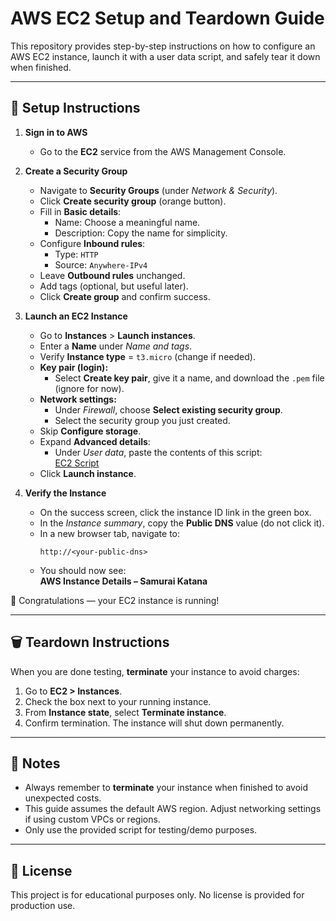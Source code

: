 # AWS EC2 Setup and Teardown Guide

This repository provides step-by-step instructions on how to configure an AWS EC2 instance, launch it with a user data script, and safely tear it down when finished.

---

## 🚀 Setup Instructions

1. **Sign in to AWS**
   - Go to the **EC2** service from the AWS Management Console.

2. **Create a Security Group**
   - Navigate to **Security Groups** (under *Network & Security*).
   - Click **Create security group** (orange button).
   - Fill in **Basic details**:
     - Name: Choose a meaningful name.
     - Description: Copy the name for simplicity.
   - Configure **Inbound rules**:
     - Type: `HTTP`
     - Source: `Anywhere-IPv4`
   - Leave **Outbound rules** unchanged.
   - Add tags (optional, but useful later).
   - Click **Create group** and confirm success.

3. **Launch an EC2 Instance**
   - Go to **Instances** > **Launch instances**.
   - Enter a **Name** under *Name and tags*.
   - Verify **Instance type** = `t3.micro` (change if needed).
   - **Key pair (login):**
     - Select **Create key pair**, give it a name, and download the `.pem` file (ignore for now).
   - **Network settings:**
     - Under *Firewall*, choose **Select existing security group**.
     - Select the security group you just created.
   - Skip **Configure storage**.
   - Expand **Advanced details**:
     - Under *User data*, paste the contents of this script:  
       [EC2 Script](https://github.com/balericaclass7/bmc5/blob/main/ec2scrpit)
   - Click **Launch instance**.

4. **Verify the Instance**
   - On the success screen, click the instance ID link in the green box.
   - In the *Instance summary*, copy the **Public DNS** value (do not click it).
   - In a new browser tab, navigate to:
     ```
     http://<your-public-dns>
     ```
   - You should now see:  
     **AWS Instance Details – Samurai Katana**

🎉 Congratulations — your EC2 instance is running!

---

## 🗑️ Teardown Instructions

When you are done testing, **terminate** your instance to avoid charges:

1. Go to **EC2 > Instances**.
2. Check the box next to your running instance.
3. From **Instance state**, select **Terminate instance**.
4. Confirm termination. The instance will shut down permanently.

---

## 📌 Notes
- Always remember to **terminate** your instance when finished to avoid unexpected costs.
- This guide assumes the default AWS region. Adjust networking settings if using custom VPCs or regions.
- Only use the provided script for testing/demo purposes.

---

## 📄 License
This project is for educational purposes only. No license is provided for production use.
